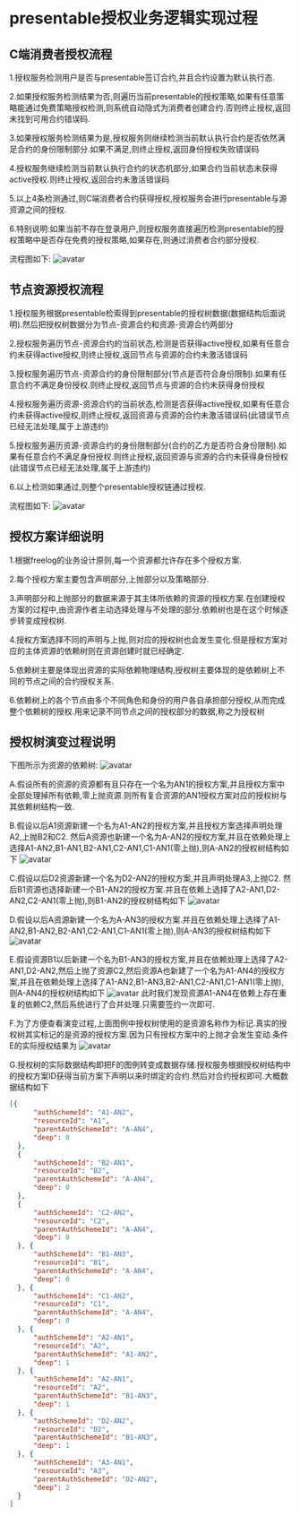 # presentable授权业务逻辑实现过程

## C端消费者授权流程

  1.授权服务检测用户是否与presentable签订合约,并且合约设置为默认执行态.

  2.如果授权服务检测结果为否,则遍历当前presentable的授权策略,如果有任意策略能通过免费策略授权检测,则系统自动隐式为消费者创建合约.否则终止授权,返回未找到可用合约错误码.

  3.如果授权服务检测结果为是,授权服务则继续检测当前默认执行合约是否依然满足合约的身份限制部分.如果不满足,则终止授权,返回身份授权失败错误码

  4.授权服务继续检测当前默认执行合约的状态机部分,如果合约当前状态未获得active授权.则终止授权,返回合约未激活错误码

  5.以上4条检测通过,则C端消费者合约获得授权,授权服务会进行presentable与源资源之间的授权.

  6.特别说明:如果当前不存在登录用户,则授权服务直接遍历检测presentable的授权策略中是否存在免费的授权策略,如果存在,则通过消费者合约部分授权.

  流程图如下:
  ![avatar](/images/消费者授权流程图.jpg)

## 节点资源授权流程

  1.授权服务根据presentable检索得到presentable的授权树数据(数据结构后面说明).然后把授权树数据分为节点-资源合约和资源-资源合约两部分

  2.授权服务遍历节点-资源合约的当前状态,检测是否获得active授权,如果有任意合约未获得active授权,则终止授权,返回节点与资源的合约未激活错误码

  3.授权服务遍历节点-资源合约的身份限制部分(节点是否符合身份限制).如果有任意合约不满足身份授权.则终止授权,返回节点与资源的合约未获得身份授权

  4.授权服务遍历资源-资源合约的当前状态,检测是否获得active授权,如果有任意合约未获得active授权,则终止授权,返回资源与资源的合约未激活错误码(此错误节点已经无法处理,属于上游违约)

  5.授权服务遍历资源-资源合约的身份限制部分(合约的乙方是否符合身份限制).如果有任意合约不满足身份授权.则终止授权,返回资源与资源的合约未获得身份授权(此错误节点已经无法处理,属于上游违约)

  6.以上检测如果通过,则整个presentable授权链通过授权.

   流程图如下:
    ![avatar](/images/节点资源授权流程图.jpg)


## 授权方案详细说明

  1.根据freelog的业务设计原则,每一个资源都允许存在多个授权方案.

  2.每个授权方案主要包含声明部分,上抛部分以及策略部分.

  3.声明部分和上抛部分的数据来源于其主体所依赖的资源的授权方案.在创建授权方案的过程中,由资源作者主动选择处理与不处理的部分.依赖树也是在这个时候逐步转变成授权树.

  4.授权方案选择不同的声明与上抛,则对应的授权树也会发生变化.但是授权方案对应的主体资源的依赖树则在资源创建时就已经确定.

  5.依赖树主要是体现出资源的实际依赖物理结构,授权树主要体现的是依赖树上不同的节点之间的合约授权关系.

  6.依赖树上的各个节点由多个不同角色和身份的用户各自承担部分授权,从而完成整个依赖树的授权.用来记录不同节点之间的授权部分的数据,称之为授权树


## 授权树演变过程说明

  下图所示为资源的依赖树:
    ![avatar](/images/资源依赖.jpg)

  A.假设所有的资源的资源都有且只存在一个名为AN1的授权方案,并且授权方案中全部处理掉所有依赖,零上抛资源.则所有复合资源的AN1授权方案对应的授权树与其依赖树结构一致.

  B.假设以后A1资源新建一个名为A1-AN2的授权方案,并且授权方案选择声明处理A2,上抛B2和C2. 然后A资源也新建一个名为A-AN2的授权方案,并且在依赖处理上选择A1-AN2,B1-AN1,B2-AN1,C2-AN1,C1-AN1(零上抛),则A-AN2的授权树结构如下
    ![avatar](/images/授权树1.jpg)

  C.假设以后D2资源新建一个名为D2-AN2的授权方案,并且声明处理A3,上抛C2. 然后B1资源也选择新建一个B1-AN2的授权方案.并且在依赖上选择了A2-AN1,D2-AN2,C2-AN1(零上抛),则B1-AN2的授权树结构如下
   ![avatar](/images/授权树2.jpg)

  D.假设以后A资源新建一个名为A-AN3的授权方案.并且在依赖处理上选择了A1-AN2,B1-AN2,B2-AN1,C2-AN1,C1-AN1(零上抛),则A-AN3的授权树结构如下
   ![avatar](/images/授权树3.jpg)

  E.假设资源B1以后新建一个名为B1-AN3的授权方案,并且在依赖处理上选择了A2-AN1,D2-AN2,然后上抛了资源C2,然后资源A也新建了一个名为A1-AN4的授权方案,并且在依赖处理上选择了A1-AN2,B1-AN3,B2-AN1,C2-AN1,C1-AN1(零上抛),则A-AN4的授权树结构如下
   ![avatar](/images/授权树4.jpg)
   此时我们发现资源A1-AN4在依赖上存在重复的依赖C2,然后系统进行了合并处理.只需要签约一次即可.

  F.为了方便查看演变过程,上面图例中授权树使用的是资源名称作为标记.真实的授权树其实标记的是资源的授权方案.因为只有授权方案中的上抛才会发生变动.条件E的实际授权结果为
  ![avatar](/images/授权树5.jpg)

  G.授权树的实际数据结构即把F的图例转变成数据存储.授权服务根据授权树结构中的授权方案ID获得当前方案下声明以来时绑定的合约.然后对合约授权即可.大概数据结构如下
  ```json
  [{
  		"authSchemeId": "A1-AN2",
  		"resourceId": "A1",
  		"parentAuthSchemeId": "A-AN4",
  		"deep": 0
  	},
  	{
  		"authSchemeId": "B2-AN1",
  		"resourceId": "B2",
  		"parentAuthSchemeId": "A-AN4",
  		"deep": 0
  	},
  	{
  		"authSchemeId": "C2-AN2",
  		"resourceId": "C2",
  		"parentAuthSchemeId": "A-AN4",
  		"deep": 0
  	}, {
  		"authSchemeId": "B1-AN3",
  		"resourceId": "B1",
  		"parentAuthSchemeId": "A-AN4",
  		"deep": 0
  	}, {
  		"authSchemeId": "C1-AN2",
  		"resourceId": "C1",
  		"parentAuthSchemeId": "A-AN4",
  		"deep": 0
  	}, {
  		"authSchemeId": "A2-AN1",
  		"resourceId": "A2",
  		"parentAuthSchemeId": "A1-AN2",
  		"deep": 1
  	}, {
  		"authSchemeId": "A2-AN1",
  		"resourceId": "A2",
  		"parentAuthSchemeId": "B1-AN3",
  		"deep": 1
  	}, {
  		"authSchemeId": "D2-AN2",
  		"resourceId": "D2",
  		"parentAuthSchemeId": "B1-AN3",
  		"deep": 1
  	}, {
  		"authSchemeId": "A3-AN1",
  		"resourceId": "A3",
  		"parentAuthSchemeId": "D2-AN2",
  		"deep": 2
  	}
  ]
  ```








